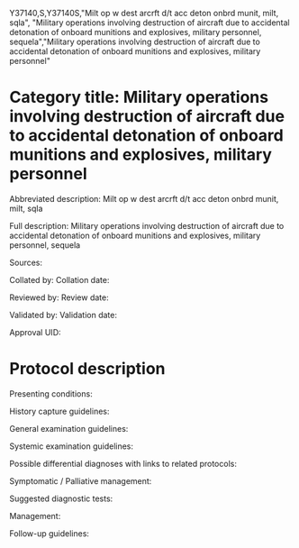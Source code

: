 Y37140,S,Y37140S,"Milt op w dest arcrft d/t acc deton onbrd munit, milt, sqla", "Military operations involving destruction of aircraft due to accidental detonation of onboard munitions and explosives, military personnel, sequela","Military operations involving destruction of aircraft due to accidental detonation of onboard munitions and explosives, military personnel"
# Category title: Military operations involving destruction of aircraft due to accidental detonation of onboard munitions and explosives, military personnel

Abbreviated description: Milt op w dest arcrft d/t acc deton onbrd munit, milt, sqla

Full description: Military operations involving destruction of aircraft due to accidental detonation of onboard munitions and explosives, military personnel, sequela

Sources:

Collated by:
Collation date:

Reviewed by:
Review date:

Validated by:
Validation date:

Approval UID:

# Protocol description

Presenting conditions:

History capture guidelines:

General examination guidelines:

Systemic examination guidelines:

Possible differential diagnoses with links to related protocols:

Symptomatic / Palliative management:

Suggested diagnostic tests:

Management:

Follow-up guidelines:
